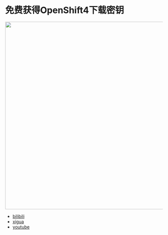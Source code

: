# 免费获得OpenShift4下载密钥

<img src="https://github.com/wangzheng422/docker_env/blob/dev/redhat/ocp4/4.5/imgs/2020-09-11-13-57-25.png" width="600">

<!-- <img src="https://user-images.githubusercontent.com/16319829/81180309-2b51f000-8fee-11ea-8a78-ddfe8c3412a7.png" width="150" height="280"> -->

<!-- https://gist.github.com/stevecondylios/dcadb4fc73e63f27a3bbcf17e52058bf#how-to-resize-an-image-in-github-flavored-markdown-in-2020-and-beyond -->

- [bilibili](https://www.bilibili.com/video/BV1WK4y1a7y4/)
- [xigua](https://www.ixigua.com/6871106317063455245)
- [youtube](https://www.youtube.com/watch?v=sh4e8j-tonw)